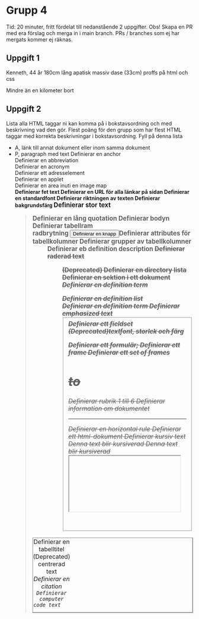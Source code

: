 # Grupp 4

Tid: 20 minuter, fritt fördelat till nedanstående 2 uppgifter. Obs! Skapa en PR med era förslag och merga in i main branch.
PRs / branches som ej har mergats kommer ej räknas.

## Uppgift 1


Kenneth, 44 år 
180cm lång
apatisk
massiv dase (33cm)
proffs på html och css

Mindre än en kilometer bort




## Uppgift 2

Lista alla HTML taggar ni kan komma på i bokstavsordning och med beskrivning vad den gör. Flest poäng för den grupp som har flest HTML taggar med korrekta beskrivningar i bokstavsordning. Fyll på denna lista
- A, länk till annat dokument eller inom samma dokument
- P, paragraph med text
<a>	Definierar en anchor	
<abbr>	Definierar en abbreviation	
<acronym>	Definierar en acronym	
<adress>	Definierar ett adresselement	
<applet>	Definierar en applet	
<area>	Definierar en area inuti en image map	
<b>	Definierar fet text
<base>	Definierar en URL för alla länkar på sidan	
<basefont>	Definierar en standardfont	
<bdo>	Definierar riktningen av texten	
<bgcolor>	Definierar bakgrundsfärg	
<big>	Definierar stor text	
<blockquote>	Definierar en lång quotation	
<body>	Definierar bodyn	
<border>	Definierar tabellram	<table border="1">	
<br>	radbrytning	
<button>	Definierar en knapp	
<caption>	Definierar en tabelltitel	
<center>	(Deprecated) centrerad text	
<cite>	Definierar en citation	
<code>	Definierar computer code text	
<col>	Definierar attributes för tabellkolumner 	
<colgroup>	Definierar grupper av tabellkolumner	
<dd>	Definierar eb definition description	
<del>	Definierar raderad text	
<dir>	(Deprecated) Definierar en directory lista	
<div>	Definierar en sektion i ett dokument	
<dfn>	Definierar en definition term	
<dl>	Definierar en definition list	
<dt>	Definierar en definition term	
<em>	Definierar emphasized text 	
<fieldset>	Definierar ett fieldset	
<font>	(Deprecated)textfont, storlek och färg	
<form>	Definierar ett formulär;	
<frame>	Definierar ett frame	
<frameset>	Definierar ett set of frames	
<h1> to <h6>	Definierar rubrik 1 till 6	
<head>	Definierar information om dokumentet	
<hr>	Definierar en horizontal rule	
<html>	Definierar ett html-dokument	
<i>	Definierar kursiv text	<i>Denna text blir kursiverad</i>	Denna text blir kursiverad
<iframe>	Definierar ett inline sub window (frame)	
<img>	Definierar en bild	
<input>	Definierar ett input field	
<ins>	Definierar inserted text	
<isindex>	(Deprecated) Definierar en single-line input field	
<kbd>	Definierar keyboard text	
<label>	Definierar en etikett för en formulärkontroll	
<legend>	Definierar en titel i ett fieldset	
<li>	Definierar ett list item	
<link>	Definierar en resource reference	
<map>	Definierar en image map 	
<menu>	(Deprecated) Definierar en menu list	
<meta>	Definierar meta information	
<noframes>	Definierar en noframe section	
<noscript>	Definierar en noscript section	
<object>	Definierar ett embedded object	
<ol>	Definierar en sorterad lista	
<optgroup>	Definierar en optiongrupp	
<option>	Definierar en option i en drop-down list	
<p>	Definierar en paragraph	
<param>	Definierar en parameter för ett objekt	
<pre>	Definierar preformatted text	
<q>	Definierar en short quotation	
<s>	(Deprecated) Definierar genomstruken text	<s>Denna text blir genomstruken</s>	Denna text blir genomstruken
<samp>	Definierar sample computer code	
<script>	Definierar ett script	
<select>	Definierar en selectable list	
<small>	Definierar liten text	<small>Denna text blir liten</small>	Denna text blir liten
<span>	Definierar en sektion i ett dokument	
<strike>	(Deprecated) Definierar genomstruken text	<strike>Denna text blir genomstruken</strike>	Denna text blir genomstruken
<strong>	Definierar strong text	
<style>	Definierar en style definition	
<sub>	Definierar nedsänkt text	<sub>Denna text blir nedsänkt</sub>	Denna text blir nedsänkt
<sup>	Definierar höjd text	<sup>Denna text blir höjd </sup>	Denna text blir höjd
<table>	Definierar en tabell	
<tbody>	Definierar en tabell body	
<td>	Definierar en tabell cell	<td>Infogar cell</td>
<textarea>	Definierar en text area	
<tfoot>	Definierar en tabell footer	
<th>	Definierar en tabell header	
<thead>	Definierar en tabell header	
<title>	Definierar the document title	
<tr>	Definierar en tabell row	<tr>Ny rad i tabellen mellan taggarna</tr>
<tt>	Definierar teletype text	
<u>	(Deprecated) Definierar understruken text	<u>Denna text blir understruken</u>	Denna text blir understruken
<ul>	Definierar en osorterad list	
<var>	Definierar en variable	
<xmp>	(Deprecated) Definierar preformatted text


---


Gruppens betyg på slogan. Ge en 1:a till er själva och dela ut 2-6 till de andra grupperna.
- Grupp 1, X poäng
- Grupp 2, X poäng
- Grupp 3, X poäng
- Grupp 4, X poäng
- Grupp 5, X poäng
- Grupp 6, X poäng
